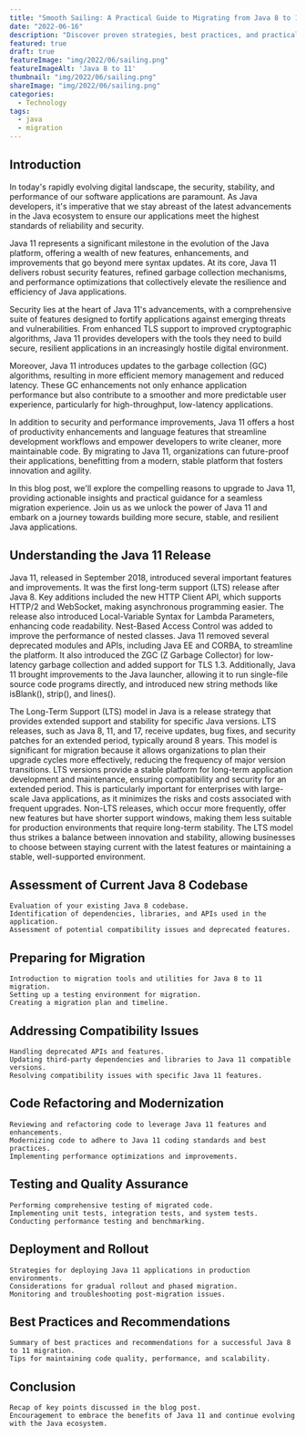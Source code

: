 ```yaml
---
title: "Smooth Sailing: A Practical Guide to Migrating from Java 8 to 11"
date: "2022-06-16"
description: "Discover proven strategies, best practices, and practical tips for smoothly migrating your Java applications from version 8 to the latest long-term support release, Java 11."
featured: true 
draft: true 
featureImage: "img/2022/06/sailing.png"
featureImageAlt: 'Java 8 to 11'
thumbnail: "img/2022/06/sailing.png"
shareImage: "img/2022/06/sailing.png"
categories:
  - Technology
tags:
  - java
  - migration
---
```


## Introduction
In today's rapidly evolving digital landscape, the security, stability, and performance of our software applications are paramount. As Java developers, it's imperative that we stay abreast of the latest advancements in the Java ecosystem to ensure our applications meet the highest standards of reliability and security.

Java 11 represents a significant milestone in the evolution of the Java platform, offering a wealth of new features, enhancements, and improvements that go beyond mere syntax updates. At its core, Java 11 delivers robust security features, refined garbage collection mechanisms, and performance optimizations that collectively elevate the resilience and efficiency of Java applications.

Security lies at the heart of Java 11's advancements, with a comprehensive suite of features designed to fortify applications against emerging threats and vulnerabilities. From enhanced TLS support to improved cryptographic algorithms, Java 11 provides developers with the tools they need to build secure, resilient applications in an increasingly hostile digital environment.

Moreover, Java 11 introduces updates to the garbage collection (GC) algorithms, resulting in more efficient memory management and reduced latency. These GC enhancements not only enhance application performance but also contribute to a smoother and more predictable user experience, particularly for high-throughput, low-latency applications.

In addition to security and performance improvements, Java 11 offers a host of productivity enhancements and language features that streamline development workflows and empower developers to write cleaner, more maintainable code. By migrating to Java 11, organizations can future-proof their applications, benefitting from a modern, stable platform that fosters innovation and agility.

In this blog post, we'll explore the compelling reasons to upgrade to Java 11, providing actionable insights and practical guidance for a seamless migration experience. Join us as we unlock the power of Java 11 and embark on a journey towards building more secure, stable, and resilient Java applications.

## Understanding the Java 11 Release
Java 11, released in September 2018, introduced several important features and improvements. It was the first long-term support (LTS) release after Java 8. Key additions included the new HTTP Client API, which supports HTTP/2 and WebSocket, making asynchronous programming easier. The release also introduced Local-Variable Syntax for Lambda Parameters, enhancing code readability. Nest-Based Access Control was added to improve the performance of nested classes. Java 11 removed several deprecated modules and APIs, including Java EE and CORBA, to streamline the platform. It also introduced the ZGC (Z Garbage Collector) for low-latency garbage collection and added support for TLS 1.3. Additionally, Java 11 brought improvements to the Java launcher, allowing it to run single-file source code programs directly, and introduced new string methods like isBlank(), strip(), and lines().

The Long-Term Support (LTS) model in Java is a release strategy that provides extended support and stability for specific Java versions. LTS releases, such as Java 8, 11, and 17, receive updates, bug fixes, and security patches for an extended period, typically around 8 years. This model is significant for migration because it allows organizations to plan their upgrade cycles more effectively, reducing the frequency of major version transitions. LTS versions provide a stable platform for long-term application development and maintenance, ensuring compatibility and security for an extended period. This is particularly important for enterprises with large-scale Java applications, as it minimizes the risks and costs associated with frequent upgrades. Non-LTS releases, which occur more frequently, offer new features but have shorter support windows, making them less suitable for production environments that require long-term stability. The LTS model thus strikes a balance between innovation and stability, allowing businesses to choose between staying current with the latest features or maintaining a stable, well-supported environment.

## Assessment of Current Java 8 Codebase
    Evaluation of your existing Java 8 codebase.
    Identification of dependencies, libraries, and APIs used in the application.
    Assessment of potential compatibility issues and deprecated features.

## Preparing for Migration
    Introduction to migration tools and utilities for Java 8 to 11 migration.
    Setting up a testing environment for migration.
    Creating a migration plan and timeline.
## Addressing Compatibility Issues
    Handling deprecated APIs and features.
    Updating third-party dependencies and libraries to Java 11 compatible versions.
    Resolving compatibility issues with specific Java 11 features.

## Code Refactoring and Modernization
    Reviewing and refactoring code to leverage Java 11 features and enhancements.
    Modernizing code to adhere to Java 11 coding standards and best practices.
    Implementing performance optimizations and improvements.

## Testing and Quality Assurance
    Performing comprehensive testing of migrated code.
    Implementing unit tests, integration tests, and system tests.
    Conducting performance testing and benchmarking.

## Deployment and Rollout
    Strategies for deploying Java 11 applications in production environments.
    Considerations for gradual rollout and phased migration.
    Monitoring and troubleshooting post-migration issues.

## Best Practices and Recommendations
    Summary of best practices and recommendations for a successful Java 8 to 11 migration.
    Tips for maintaining code quality, performance, and scalability.

## Conclusion
    Recap of key points discussed in the blog post.
    Encouragement to embrace the benefits of Java 11 and continue evolving with the Java ecosystem.